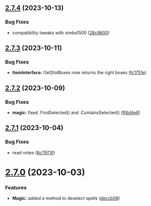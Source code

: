 ## [2.7.4](https://github.com/Torwent/SRL-T/compare/v2.7.3...v2.7.4) (2023-10-13)


### Bug Fixes

* compatibility tweaks with simba1500 ([28c9600](https://github.com/Torwent/SRL-T/commit/28c9600c708a25f23439ffdeff15e592d6175c5b))



## [2.7.3](https://github.com/Torwent/SRL-T/compare/v2.7.2...v2.7.3) (2023-10-11)


### Bug Fixes

* **ItemInterface:** GetSlotBoxes now returns the right boxes ([fc1751e](https://github.com/Torwent/SRL-T/commit/fc1751e8af3ca037f281acfc49c113273af084d6))



## [2.7.2](https://github.com/Torwent/SRL-T/compare/v2.7.1...v2.7.2) (2023-10-09)


### Bug Fixes

* **magic:** fixed .FindSelected() and .ContainsSelected() ([ff4d4e6](https://github.com/Torwent/SRL-T/commit/ff4d4e67e544adb1adfd22cda702591b0bc5750a))



## [2.7.1](https://github.com/Torwent/SRL-T/compare/v2.7.0...v2.7.1) (2023-10-04)


### Bug Fixes

* read notes ([8c7973f](https://github.com/Torwent/SRL-T/commit/8c7973f82328fbfb32c01df6f7ef2d810296b20b))



# [2.7.0](https://github.com/Torwent/SRL-T/compare/v2.6.7...v2.7.0) (2023-10-03)


### Features

* **Magic:** added a method to deselect spells ([deccb08](https://github.com/Torwent/SRL-T/commit/deccb08ed6e34b9a4aaacdd214961c43e471d713))



